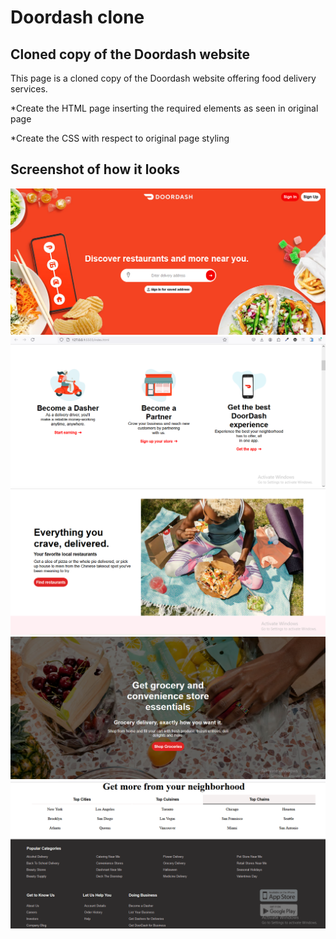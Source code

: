 # Doordash clone

## Cloned copy of the Doordash website

This page is a cloned copy of the Doordash website offering food delivery services.

*Create the HTML page inserting the required elements as seen in original page

*Create the CSS with respect to original page styling


## Screenshot of how it looks
<img src="screenshot/Screenshot (104).png" alt="project-screen">
<img src="screenshot/Screenshot (105).png" alt="project-screen">
<img src="screenshot/Screenshot (106).png" alt="project-screen">
<img src="screenshot/Screenshot (108).png" alt="project-screen">
<img src="screenshot/Screenshot (110).png" alt="project-screen">

